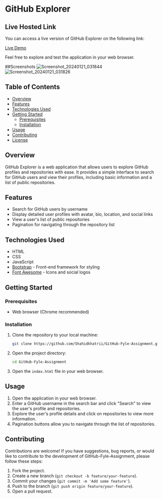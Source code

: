 
# GitHub Explorer
## Live Hosted Link

You can access a live version of GitHub Explorer on the following link:

[Live Demo](https://shahidkhatrii.github.io/GitHub-Fyle-Assignment/)

Feel free to explore and test the application in your web browser.

##Screenshots
![Screenshot_20240121_031844](https://github.com/Shahidkhatrii/GitHub-Fyle-Assignment/assets/104732343/46454397-5bcc-43b0-ad17-65b05fb3126d)
![Screenshot_20240121_031826](https://github.com/Shahidkhatrii/GitHub-Fyle-Assignment/assets/104732343/ce8078b8-e46c-4796-916e-318ea23a340d)

## Table of Contents

- [Overview](#overview)
- [Features](#features)
- [Technologies Used](#technologies-used)
- [Getting Started](#getting-started)
  - [Prerequisites](#prerequisites)
  - [Installation](#installation)
- [Usage](#usage)
- [Contributing](#contributing)
- [License](#license)

## Overview
GitHub Explorer is a web application that allows users to explore GitHub profiles and repositories with ease. It provides a simple interface to search for GitHub users and view their profiles, including basic information and a list of public repositories.

## Features

- Search for GitHub users by username
- Display detailed user profiles with avatar, bio, location, and social links
- View a user's list of public repositories
- Pagination for navigating through the repository list

## Technologies Used

- HTML
- CSS
- JavaScript
- [Bootstrap](https://getbootstrap.com/) - Front-end framework for styling
- [Font Awesome](https://fontawesome.com/) - Icons and social logos

## Getting Started

### Prerequisites

- Web browser (Chrome recommended)

### Installation

1. Clone the repository to your local machine:

    ```bash
    git clone https://github.com/Shahidkhatrii/GitHub-Fyle-Assignment.git
    ```

2. Open the project directory:

    ```bash
    cd GitHub-Fyle-Assignment
    ```

3. Open the `index.html` file in your web browser.

## Usage

1. Open the application in your web browser.
2. Enter a GitHub username in the search bar and click "Search" to view the user's profile and repositories.
3. Explore the user's profile details and click on repositories to view more information.
4. Pagination buttons allow you to navigate through the list of repositories.

## Contributing

Contributions are welcome! If you have suggestions, bug reports, or would like to contribute to the development of GitHub-Fyle-Assignment, please follow these steps:

1. Fork the project.
2. Create a new branch (`git checkout -b feature/your-feature`).
3. Commit your changes (`git commit -m 'Add some feature'`).
4. Push to the branch (`git push origin feature/your-feature`).
5. Open a pull request.
